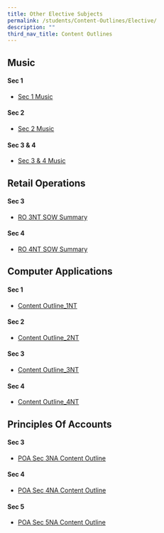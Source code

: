 ```yaml
---
title: Other Elective Subjects
permalink: /students/Content-Outlines/Elective/
description: ""
third_nav_title: Content Outlines
---
```

Music
---------------

#### Sec 1

* [Sec 1 Music](/files/Content%20Outlines%20for%20Electives/Sec%201%20Music.pdf)

#### Sec 2
* [Sec 2 Music](/files/Content%20Outlines%20for%20Electives/Sec%202%20Music.pdf)

#### Sec 3 & 4
* [Sec 3 & 4 Music](/files/Content%20Outlines%20for%20Electives/Sec%203%20%204%20Music.pdf)

Retail Operations
-----------------

#### Sec 3
* [RO 3NT SOW Summary](/files/Content%20Outlines%20for%20Electives/RO%203NT%20SOW%20Summary%202022.pdf)

#### Sec 4
* [RO 4NT SOW Summary](/files/Content%20Outlines%20for%20Electives/RO%204NT%20SOW%20Summary%202022.pdf)

Computer Applications
---------------------
#### Sec 1
* [Content Outline_1NT](/files/Content%20Outlines%20for%20Electives/Content%20Outline%202022_1NT.pdf)

#### Sec 2
* [Content Outline_2NT](/files/Content%20Outlines%20for%20Electives/Content%20Outline%202022_2NT.pdf)

#### Sec 3
* [Content Outline_3NT](/files/Content%20Outlines%20for%20Electives/Content%20Outline%202022_3NT.pdf)

#### Sec 4
* [Content Outline_4NT](/files/Content%20Outlines%20for%20Electives/Content%20Outline%202022_4NT.pdf)

Principles Of Accounts
----------------------

#### Sec 3
* [POA Sec 3NA Content Outline](/files/Content%20Outlines%20for%20Electives/POA%20Sec%203NA%20Content%20Outline.pdf)

#### Sec 4
* [POA Sec 4NA Content Outline](/files/Content%20Outlines%20for%20Electives/POA%20Sec%204NA%20Content%20Outline.pdf)

#### Sec 5
* [POA Sec 5NA Content Outline](/files/Content%20Outlines%20for%20Electives/POA%20Sec%205NA%20Content%20Outline.pdf)